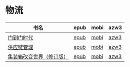 # 物流

| 书名 | epub | mobi | azw3 |
| --- | --- | --- | --- |
| [门到门时代](http://ct.dalanmei.com/f/31084289-572117033-17c61d) | [epub](http://ct.dalanmei.com/f/31084289-572117033-17c61d) | [mobi](http://ct.dalanmei.com/f/31084289-571655338-7cd86f) | [azw3](http://ct.dalanmei.com/f/31084289-572179168-8354c5) |
| [供应链管理](http://ct.dalanmei.com/f/31084289-571814112-9618be) | [epub](http://ct.dalanmei.com/f/31084289-571814112-9618be) | [mobi](http://ct.dalanmei.com/f/31084289-571543509-ec1224) | [azw3](http://ct.dalanmei.com/f/31084289-572014828-3162cf) |
| [集装箱改变世界（修订版）](http://ct.dalanmei.com/f/31084289-571786867-26ce7f) | [epub](http://ct.dalanmei.com/f/31084289-571786867-26ce7f) | [mobi](http://ct.dalanmei.com/f/31084289-571453132-3ad478) | [azw3](http://ct.dalanmei.com/f/31084289-571885998-be0d5f) |
